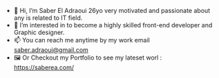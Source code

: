 - 👋 Hi, I’m Saber El Adraoui 26yo very motivated and passionate about any is related to IT field.
- 👀 I’m interested in to become a highly skilled front-end developer and Graphic designer.
- 📫 You can reach me anytime by my work email saber.adraoui@gmail.com 
- 🖼️ Or Checkout my Portfolio to see my lateset worl : https://saberea.com/

<!---
Saber4Dev/Saber4Dev is a ✨ special ✨ repository because its `README.md` (this file) appears on your GitHub profile.
You can click the Preview link to take a look at your changes.
--->
